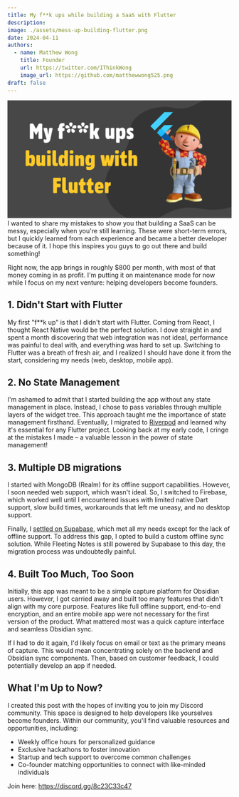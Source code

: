 ```yaml
---
title: My f**k ups while building a SaaS with Flutter
description: 
image: ./assets/mess-up-building-flutter.png
date: 2024-04-11
authors:
  - name: Matthew Wong
    title: Founder
    url: https://twitter.com/IThinkWong
    image_url: https://github.com/matthewwong525.png
draft: false
---
```

![](assets/mess-up-building-flutter.png)
I wanted to share my mistakes to show you that building a SaaS can be messy, especially when you're still learning. These were short-term errors, but I quickly learned from each experience and became a better developer because of it. I hope this inspires you guys to go out there and build something!

Right now, the app brings in roughly $800 per month, with most of that money coming in as profit. I'm putting it on maintenance mode for now while I focus on my next venture: helping developers become founders.

## 1. Didn't Start with Flutter
My first "f\*\*k up" is that I didn't start with Flutter. Coming from React, I thought React Native would be the perfect solution. I dove straight in and spent a month discovering that web integration was not ideal, performance was painful to deal with, and everything
was hard to set up. Switching to Flutter was a breath of fresh air, and I realized I should have done it from the start, considering my needs (web, desktop, mobile app).

## 2. No State Management
I'm ashamed to admit that I started building the app without any state management in place. Instead, I chose to pass variables through multiple layers of the widget tree. This approach taught me the importance of state management firsthand. Eventually, I migrated
to [Riverpod](flutter-riverpod-is-not-complicated.md) and learned why it's essential for any Flutter project. Looking back at my early code, I cringe at the mistakes I made – a valuable lesson in the power of state management!

## 3. Multiple DB migrations
I started with MongoDB (Realm) for its offline support capabilities. However, I soon needed web support, which wasn't ideal. So, I switched to Firebase, which worked well until I encountered issues with limited native Dart support, slow build times, workarounds that left me uneasy, and no desktop support.

Finally, I [settled on Supabase](https://www.fleetingnotes.app/posts/migrating-from-firebase-to-supabase), which met all my needs except for the lack of offline support. To address this gap, I opted to build a custom offline sync solution. While Fleeting Notes is still powered by Supabase to this day, the migration process was undoubtedly painful.

## 4. Built Too Much, Too Soon
Initially, this app was meant to be a simple capture platform for Obsidian users. However, I got carried away and built too many features that didn't align with my core purpose. Features like full offline support, end-to-end encryption, and an entire mobile app were
not necessary for the first version of the product. What mattered most was a quick capture interface and seamless Obsidian sync.

If I had to do it again, I'd likely focus on email or text as the primary means of capture. This would mean concentrating solely on the backend and Obsidian sync components. Then, based on customer feedback, I could potentially develop an app if needed.

## What I'm Up to Now?
I created this post with the hopes of inviting you to join my Discord community. This space is designed to help developers like yourselves become founders. Within our community, you'll find valuable resources and opportunities, including:

* Weekly office hours for personalized guidance
* Exclusive hackathons to foster innovation
* Startup and tech support to overcome common challenges
* Co-founder matching opportunities to connect with like-minded individuals

Join here: https://discord.gg/8c23C33c47
